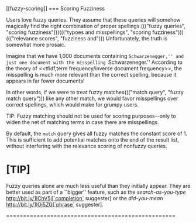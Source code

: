 [[fuzzy-scoring]]
=== Scoring Fuzziness

Users love fuzzy queries. They assume that these queries will somehow magically find
the right combination of proper spellings.((("fuzzy queries", "scoring fuzziness")))((("typoes and misspellings", "scoring fuzziness")))((("relevance scores", "fuzziness and")))  Unfortunately, the truth is
somewhat more prosaic.

Imagine that we have 1,000 documents containing ``Schwarzenegger,'' and just
one document with the misspelling ``Schwarzeneger.''  According to the theory
of <<tfidf,term frequency/inverse document frequency>>, the misspelling is
much more relevant than the correct spelling, because it appears in far fewer
documents!

In other words, if we were to treat fuzzy matches((("match query", "fuzzy match query"))) like any other match, we
would favor misspellings over correct spellings, which would make for grumpy
users.

TIP: Fuzzy matching should not be used for scoring purposes--only to widen
the net of matching terms in case there are misspellings.

By default, the `match` query gives all fuzzy matches the constant score of 1.
This is sufficient to add potential matches onto the end of the result list,
without interfering with the relevance scoring of nonfuzzy queries.

[TIP]
==================================================

Fuzzy queries alone are much less useful than they initially appear.  They are
better used as part of a ``bigger'' feature, such as the _search-as-you-type_
http://bit.ly/1IChV5j[`completion` suggester] or the
_did-you-mean_ http://bit.ly/1IOj5ZG[`phrase` suggester].

==================================================
